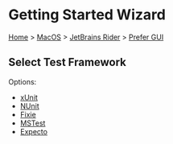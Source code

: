 # Getting Started Wizard

[Home](/docs/wiz/readme.md) > [MacOS](MacOS.md) > [JetBrains Rider](MacOS_Rider.md) > [Prefer GUI](MacOS_Rider_Gui.md)

## Select Test Framework

Options:
 * [xUnit](MacOS_Rider_Gui_xUnit.md)
 * [NUnit](MacOS_Rider_Gui_NUnit.md)
 * [Fixie](MacOS_Rider_Gui_Fixie.md)
 * [MSTest](MacOS_Rider_Gui_MSTest.md)
 * [Expecto](MacOS_Rider_Gui_Expecto.md)
